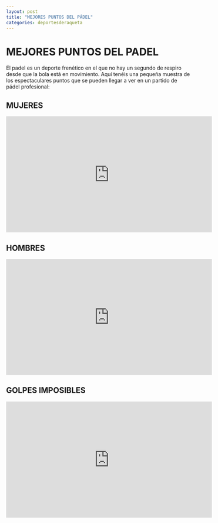 ```yaml
---
layout: post
title: "MEJORES PUNTOS DEL PÁDEL"
categories: deportesderaqueta
---
```


# MEJORES PUNTOS DEL PADEL

El padel es un deporte frenético en el que no hay un segundo de respiro desde que la bola está en movimiento. Aquí tenéis una pequeña muestra de los espectaculares puntos que se pueden llegar a ver en un partido de pádel profesional:

## MUJERES

<iframe width="560" height="315" src="https://www.youtube.com/embed/dinf-oX4vnc" frameborder="0" allow="accelerometer; autoplay; encrypted-media; gyroscope; picture-in-picture" allowfullscreen></iframe>

## HOMBRES

<iframe width="560" height="315" src="https://www.youtube.com/embed/RGUOHfNaoco" frameborder="0" allow="accelerometer; autoplay; encrypted-media; gyroscope; picture-in-picture" allowfullscreen></iframe>

## GOLPES IMPOSIBLES

<iframe width="560" height="315" src="https://www.youtube.com/embed/z2Uq6nPk_GU" frameborder="0" allow="accelerometer; autoplay; encrypted-media; gyroscope; picture-in-picture" allowfullscreen></iframe>
